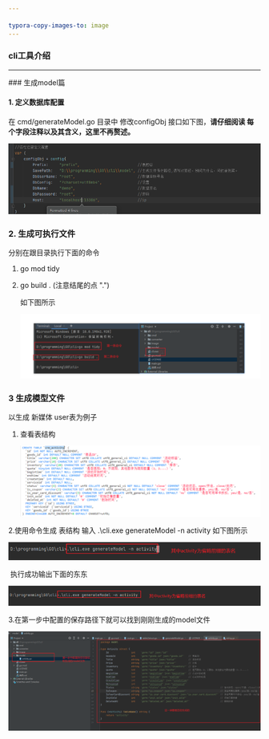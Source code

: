 ```yaml
---

typora-copy-images-to: image
---
```


### cli工具介绍

<hr>
### 生成model篇

#### 1. 定义数据库配置

在 cmd/generateModel.go  目录中 修改configObj 接口如下图，**请仔细阅读 每个字段注释以及其含义，这里不再赘述。**

![Snipaste_2021-04-28_09-59-56](\image\配置.png)

### 2. 生成可执行文件

分别在跟目录执行下面的命令

1. go mod tidy

2. go build .               (注意结尾的点 ".")

   如下图所示

   ![Snipaste_2021-04-28_10-06-57](\image\Snipaste_2021-04-28_10-06-57.png)



### 3 生成模型文件

以生成 新媒体 user表为例子

1. 查看表结构

   ![](\image\Snipaste_2021-04-28_10-10-48.png)

2.使用命令生成 表结构  输入 .\cli.exe generateModel -n activity   如下图所示

![](\image\Snipaste_2021-04-28_10-13-31.png)

​	执行成功输出下面的东东

![image-20210428101550858](\image\image-20210428101550858.png)

3.在第一步中配置的保存路径下就可以找到刚刚生成的model文件

![](\image\Snipaste_2021-04-28_10-18-33.png)